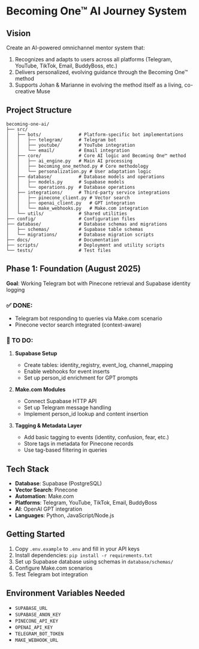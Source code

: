 # Becoming One™ AI Journey System

## Vision
Create an AI-powered omnichannel mentor system that:
1. Recognizes and adapts to users across all platforms (Telegram, YouTube, TikTok, Email, BuddyBoss, etc.)
2. Delivers personalized, evolving guidance through the Becoming One™ method
3. Supports Johan & Marianne in evolving the method itself as a living, co-creative Muse

## Project Structure

```
becoming-one-ai/
├── src/
│   ├── bots/              # Platform-specific bot implementations
│   │   ├── telegram/      # Telegram bot
│   │   ├── youtube/       # YouTube integration
│   │   └── email/         # Email integration
│   ├── core/              # Core AI logic and Becoming One™ method
│   │   ├── ai_engine.py   # Main AI processing
│   │   ├── becoming_one_method.py # Core methodology
│   │   └── personalization.py # User adaptation logic
│   ├── database/          # Database models and operations
│   │   ├── models.py      # Supabase models
│   │   └── operations.py  # Database operations
│   ├── integrations/      # Third-party service integrations
│   │   ├── pinecone_client.py # Vector search
│   │   ├── openai_client.py   # GPT integration
│   │   └── make_webhooks.py   # Make.com integration
│   └── utils/             # Shared utilities
├── config/                # Configuration files
├── database/              # Database schemas and migrations
│   ├── schemas/           # Supabase table schemas
│   └── migrations/        # Database migration scripts
├── docs/                  # Documentation
├── scripts/               # Deployment and utility scripts
└── tests/                 # Test files
```

## Phase 1: Foundation (August 2025)
**Goal**: Working Telegram bot with Pinecone retrieval and Supabase identity logging

### ✅ DONE:
- Telegram bot responding to queries via Make.com scenario
- Pinecone vector search integrated (context-aware)

### 🔄 TO DO:
1. **Supabase Setup**
   - Create tables: identity_registry, event_log, channel_mapping
   - Enable webhooks for event inserts
   - Set up person_id enrichment for GPT prompts

2. **Make.com Modules**
   - Connect Supabase HTTP API
   - Set up Telegram message handling
   - Implement person_id lookup and content insertion

3. **Tagging & Metadata Layer**
   - Add basic tagging to events (identity, confusion, fear, etc.)
   - Store tags in metadata for Pinecone records
   - Use tag-based filtering in queries

## Tech Stack
- **Database**: Supabase (PostgreSQL)
- **Vector Search**: Pinecone
- **Automation**: Make.com
- **Platforms**: Telegram, YouTube, TikTok, Email, BuddyBoss
- **AI**: OpenAI GPT integration
- **Languages**: Python, JavaScript/Node.js

## Getting Started
1. Copy `.env.example` to `.env` and fill in your API keys
2. Install dependencies: `pip install -r requirements.txt`
3. Set up Supabase database using schemas in `database/schemas/`
4. Configure Make.com scenarios
5. Test Telegram bot integration

## Environment Variables Needed
- `SUPABASE_URL`
- `SUPABASE_ANON_KEY`
- `PINECONE_API_KEY`
- `OPENAI_API_KEY`
- `TELEGRAM_BOT_TOKEN`
- `MAKE_WEBHOOK_URL`
